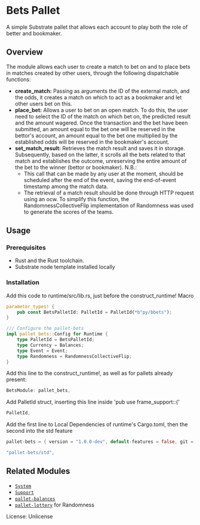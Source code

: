 # Bets Pallet

A simple Substrate pallet that allows each account to play both the role of better and bookmaker.

## Overview

The module allows each user to create a match to bet on and to place bets in matches created by other users, through the following dispatchable functions: 

* **create_match:** Passing as arguments the ID of the external match, and the odds, it creates a match on which to act as a bookmaker and let other users bet on this.
* **place_bet:** Allows a user to bet on an open match. To do this, the user need to select the ID of the match on which bet on, the predicted result and the amount wagered. Once the transaction and the bet have been submitted, an amount equal to the bet one will be reserved in the bettor's account, an amount equal to the bet one multiplied by the established odds will be reserved in the bookmaker's account.
* **set_match_result:** Retrieves the match result and saves it in storage. Subsequently, based on the latter, it scrolls all the bets related to that match and establishes the outcome, unreserving the entire amount of the bet to the winner (bettor or bookmaker). N.B.:
    * This call that can be made by any user at the moment, should be scheduled after the end of the event, saving the end-of-event timestamp among the match data.
    * The retrieval of a match result should be done through HTTP request using an ocw. To simplify this function, the RandomnessCollectiveFlip implementation of Randomness was used to generate the scores of the teams.

## Usage

### Prerequisites
* Rust and the Rust toolchain.
* Substrate node template installed locally

### Installation

Add this code to runtime/src/lib.rs, just before the construct_runtime! Macro
```rust
parameter_types! {
	pub const BetsPalletId: PalletId = PalletId(*b"py/bbets");
}

/// Configure the pallet-bets
impl pallet_bets::Config for Runtime {
	type PalletId = BetsPalletId;
	type Currency = Balances;
	type Event = Event;
	type Randomness = RandomnessCollectiveFlip;
}
```

Add this line to the construct_runtime!, as well as for pallets already present:
```rust
BetsModule: pallet_bets,
```

Add PalletId struct, inserting this line inside  'pub use frame_support::{'
```rust
PalletId,
```

Add the first line to Local Dependencies of runtime's Cargo.toml, then the second into the std feature
```rust
pallet-bets = { version = "1.0.0-dev", default-features = false, git = "https://github.com/mns23/bets.git", branch = "main" }

"pallet-bets/std",
```

## Related Modules

* [`System`](https://docs.rs/frame-system/latest/frame_system/)
* [`Support`](https://docs.rs/frame-support/latest/frame_support/)
* [`pallet-balances`](https://docs.rs/pallet-balances/latest/pallet_balances/)
* [`pallet-lottery`](https://docs.rs/pallet-lottery/latest/pallet_lottery/) for Randomness

License: Unlicense